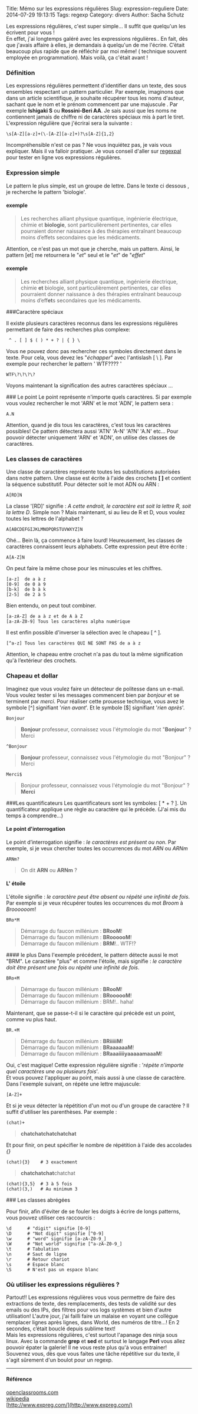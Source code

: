 Title: Mémo sur les expressions régulières
Slug: expression-reguliere
Date: 2014-07-29 19:13:15
Tags: regexp
Category: divers
Author: Sacha Schutz

<!-- <p align="center">
    <img src="../images/post6/regular_expression.png">
</p> -->
Les expressions régulières, c'est super simple... Il suffit que quelqu'un les écrivent pour vous !  
En effet, j'ai longtemps galéré avec les expressions régulières.. En fait, dès que j'avais affaire à elles, je demandais à quelqu'un de me l'écrire. C’était beaucoup plus rapide que de réfléchir par moi même! ( technique souvent employée en programmation). Mais voilà, ça c'était avant !

### Définition 
Les expressions régulières permettent d'identifier dans un texte, des sous ensembles respectant un pattern particulier. Par exemple, imaginons que dans un article scientifique, je souhaite récupérer tous les noms d'auteur, sachant que le nom et le prénom commencent par une majuscule . Par exemple **Ishigaki S** ou **Rossini-Beri AA**. Je sais aussi que les noms ne contiennent jamais de chiffre ni de caractères spéciaux mis à part le tiret. 
L'expression régulière que j'écrirai sera la suivante : 

    \s[A-Z][a-z]+(\-[A-Z][a-z]+)?\s[A-Z]{1,2}

Incompréhensible n'est ce pas ? Ne vous inquiétez pas, je vais vous expliquer. Mais il va falloir pratiquer. Je vous conseil d'aller sur [regexpal](http://regexpal.com/) pour tester en ligne vos expressions régulières. 


### Expression simple

Le pattern le plus simple, est un groupe de lettre. Dans le texte ci dessous , je recherche le pattern 'biologie'. 

#### exemple 

>Les recherches alliant physique quantique, ingénierie électrique, chimie et **biologie**, sont particulièrement pertinentes, car elles pourraient donner naissance à des thérapies entraînant beaucoup moins d’effets secondaires que les médicaments.

Attention, ce n'est pas un mot que je cherche, mais un pattern. Ainsi, le pattern [et] me retournera le "*et*" seul et le "*et*"  de "*effet*"

#### exemple 

>Les recherches alliant physique quantique, ingénierie électrique, chimie **et** biologie, sont particulièrement pertinentes, car elles pourraient donner naissance à des thérapies entraînant beaucoup moins d’eff**et**s secondaires que les médicaments.

###Caractère spéciaux  

Il existe plusieurs caractères reconnus dans les expressions régulières permettant de faire des recherches plus complexe:

     ^ . [ ] $ ( ) * + ? | { } \

Vous ne pouvez donc pas rechercher ces symboles directement dans le texte. Pour cela, vous devez les "*échapper*" avec l'antislash [ \\ ]. 
Par exemple pour rechercher le pattern ' WTF???? '

    WTF\?\?\?\? 

Voyons maintenant la signification des autres caractères spéciaux ...

### Le point 
Le point représente n'importe quels caractères. Si par exemple vous voulez rechercher le mot 'ARN' et le mot 'ADN', le pattern sera : 

    A.N

Attention, quand je dis tous les caractères, c'est tous les caractères possibles! Ce pattern détectera aussi 'ATN'  'A-N'  'A?N'  'A.N' etc...  Pour pouvoir détecter uniquement 'ARN' et 'ADN', on utilise des classes de caractères. 

### Les classes de caractères 
Une classe de caractères représente toutes les substitutions autorisées dans notre pattern. Une classe est écrite à l'aide des crochets **[ ]** et contient la séquence substitutif. Pour détecter soit le mot ADN ou ARN : 

    A[RD]N 

La classe '[RD]' signifie : *A cette endroit, le caractère est soit la lettre R, soit la lettre D*.  Simple non ? Mais maintenant, si au lieu de R et D, vous voulez toutes les lettres de l'alphabet  ?

    A[ABCDEFGIJKLMNOPQRSTUVWXYZ]N 

Ohé... Bein là, ça commence à faire lourd! Heureusement, les classes de caractères connaissent leurs alphabets. Cette expression peut être écrite : 

    A[A-Z]N 

On peut faire la même chose pour les minuscules et les chiffres. 

    [a-z]  de a à z
    [0-9]  de 0 à 9
    [b-k]  de b à k
    [2-5]  de 2 à 5

Bien entendu, on peut tout combiner. 

    [a-zA-Z] de a à z et de A à Z
    [a-zA-Z0-9] Tous les caractères alpha numérique

Il est enfin possible d'inverser la sélection avec le chapeau [ ^ ].  

    [^a-z] Tous les caractères QUI NE SONT PAS de a à z

Attention, le chapeau entre crochet n'a pas du tout la même signification qu'à l’extérieur des crochets.

### Chapeau et dollar 
Imaginez que vous voulez faire un détecteur de politesse dans un e-mail. Vous voulez tester si les messages commencent bien par *bonjour* et se terminent par *merci*. Pour réaliser cette prouesse technique, vous avez le symbole [^] signifiant '*rien avant*'. Et le symbole [$] signifiant '*rien après*'.

    Bonjour
>**Bonjour** professeur, connaissez vous l'étymologie du mot "**Bonjour**" ?  Merci

    ^Bonjour
>**Bonjour** professeur, connaissez vous l'étymologie du mot "Bonjour" ?  Merci

    Merci$
>Bonjour professeur, connaissez vous l'étymologie du mot "Bonjour" ?  **Merci**

###Les quantificateurs 
Les quantificateurs sont les symboles: [ * + ? ].
Un quantificateur applique une règle au caractère qui le précède. (J'ai mis du temps à comprendre...)  
#### Le point d'interrogation
Le point d’interrogation signifie : *le caractères est présent ou non*. 
Par exemple, si je veux chercher toutes les occurrences du mot *ARN* ou *ARNm* 

    ARNm?

> On dit **ARN** ou **ARNm** ?

#### L' étoile
L'étoile signifie : *le caractère peut être absent ou répété une infinité de fois*. 
Par exemple si je veux récupérer toutes les occurrences du mot *Broom* à *Broooooom*! 

    BRo*M
>Démarrage du faucon millénium : **BRooM**!  
>Démarrage du faucon millénium : **BRoooooM**!  
>Démarrage du faucon millénium : **BRM**!.. WTF!?

#### le plus 
Dans l'exemple précédent, le pattern détecte aussi le mot "BRM". Le caractère "plus" et comme l'étoile, mais signifie : *le caractère doit être présent une fois ou répété une infinité de fois*. 

    BRo+M
>Démarrage du faucon millénium : **BRooM**!  
>Démarrage du faucon millénium : **BRoooooM**!  
>Démarrage du faucon millénium : BRM!.. haha!

Maintenant, que se passe-t-il si le caractère qui précède est un point, comme vu plus haut. 

    BR.+M

>Démarrage du faucon millénium : **BRiiiiiM**!  
>Démarrage du faucon millénium : **BRaaaaaaM**!  
>Démarrage du faucon millénium : **BRaaaiiiiyaaaaamaaaM**!  

Oui, c'est magique! Cette expression régulière signifie : '*répète n’importe quel caractères une ou plusieurs fois*'.  
Et vous pouvez l'appliquer au point, mais aussi à une classe de caractère. Dans l'exemple suivant, on répète une lettre majuscule: 

    [A-Z]+ 

Et si je veux détecter la répétition d'un mot ou d'un groupe de caractère ? Il suffit d'utiliser les parenthèses. Par exemple : 

    (chat)+ 

>**chatchatchatchatchat**

Et pour finir, on peut spécifier le nombre de répétition à l'aide des accolades *{}*

    (chat){3}    # 3 exactement

>**chatchatchat**chatchat

    (chat){3,5}  # 3 à 5 fois 
    (chat)(3,)   # Au minimum 3


### Les classes abrégées

Pour finir, afin d'éviter de se fouler les doigts à écrire de longs patterns, vous pouvez utiliser ces raccourcis : 

    \d      # "digit" signifie [0-9]
    \D      # "Not digit" signifie [^0-9]
    \w      # "word" signifie [a-zA-Z0-9_]
    \W      # "Not world" signifie [^a-zA-Z0-9_]
    \t      # Tabulation
    \n      # Saut de ligne
    \r      # Retour chariot
    \s      # Espace blanc
    \S      # N'est pas un espace blanc

### Où utiliser les expressions régulières ? 

Partout!! Les expressions régulières vous vous permettre de faire des extractions de texte, des remplacements, des tests de validité sur des emails ou des IPs, des filtres pour vos logs systèmes et bien d'autre utilisation! L'autre jour, j'ai failli faire un malaise en voyant une collègue remplacer lignes après lignes, dans World, des numéros de titre...! En 2 secondes, c’était bouclé depuis sublime text!  
Mais les expressions régulières, c'est surtout l'apanage des ninja sous linux. Avec la commande **grep** et **sed** et surtout le langage **Perl** vous allez pouvoir épater la galerie!  Il ne vous reste plus qu'à vous entrainer! Souvenez vous, dès que vous faites une tâche répétitive sur du texte, il s'agit sûrement d'un boulot pour un regexp.


* * *

#### Référence
[openclassrooms.com](http://fr.openclassrooms.com/informatique/cours/concevez-votre-site-web-avec-php-et-mysql/memento-des-expressions-regulieres)   
[wikipedia](http://fr.wikipedia.org/wiki/Expression_rationnelle)   
[http://www.expreg.com/](http://www.expreg.com/)   
















